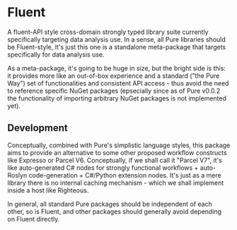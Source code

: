 ﻿# Fluent

A fluent-API style cross-domain strongly typed library suite currently specifically targeting data analysis use. In a sense, all Pure libraries should be Fluent-style, it's just this one is a standalone meta-package that targets specifically for data analysis use. 

As a meta-package, it's going to be huge in size, but the bright side is this: it provides more like an out-of-box experience and a standard ("the Pure Way") set of functionalities and consistent API access - thus avoid the need to reference specific NuGet packages (epsecially since as of Pure v0.0.2 the functionality of importing arbitrary NuGet packages is not implemented yet).

## Development

Conceptually, combined with Pure's simplistic language styles, this package aims to provide an alternative to some other proposed workflow constructs like Expresso or Parcel V6. Conceptually, if we shall call it "Parcel V7", it's like auto-generated C# nodes for strongly functional workflows + auto-Roslyn code-generation + C#/Python extension nodes. It's just as a mere library there is no internal caching mechanism - which we shall implement inside a host like Righteous.

In general, all standard Pure packages should be independent of each other, so is Fluent, and other packages should generally avoid depending on Fluent directly.